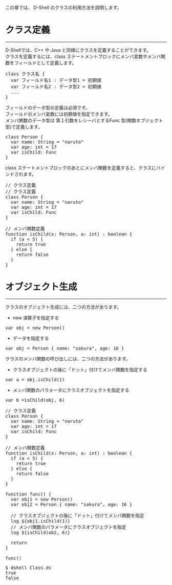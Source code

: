 この章では、 D-Shell のクラスの利用方法を説明します。

# クラス定義
***
D-Shellでは、C++ や Java と同様にクラスを定義することができます。  
クラスを定義するには、class ステートメントブロックにメンバ変数やメンバ関数をフィールドとして定義します。  

<pre>
class クラス名 {
  var フィールド名1 : データ型1 = 初期値
  var フィールド名2 : データ型2 = 初期値
  ...
}
</pre>

フィールドのデータ型の定義は必須です。  
フィールドのメンバ変数には初期値を指定できます。  
メンバ関数のデータ型は 第１引数をレシーバとするFunc 型(関数オブジェクト型)で定義します。  

<pre class="toolbar:1" title="定義例">
class Person {
  var name: String = "naruto"
  var age: int = 17
  var isChild: Func<boolean, Person, int>
}
</pre>

class ステートメントブロックのあとにメンバ関数を定義すると、クラスにバインドされます。

<pre>
// クラス定義
// クラス定義
class Person {
  var name: String = "naruto"
  var age: int = 17
  var isChild: Func<boolean, Person, int>
}

// メンバ関数定義
function isChild(x: Person, a: int) : boolean {
  if (a < 5) {
    return true
  } else {
    return false
  }
}
</pre>

# オブジェクト生成
***
クラスのオブジェクト生成には、二つの方法があります。  

* new 演算子を指定する  
<pre>
var obj = new Person()
</pre>

* データを指定する
<pre>
var obj = Person { name: "sakura", age: 16 }
</pre>

クラスのメンバ関数の呼び出しには、二つの方法があります。  

* クラスオブジェクトの後に「ドット」付けてメンバ関数を指定する  

<pre>
var a = obj.isChild(1)
</pre>

* メンバ関数のパラメータにクラスオブジェクトを指定する  
<pre>
var b =isChild(obj, 6)
</pre>


<pre class="nums:true toolbar:1 plain:true lang:scala highlight:0 decode:true " title="サンプル: Class.ds" >
// クラス定義
class Person {
  var name: String = "naruto"
  var age: int = 17
  var isChild: Func<boolean, Person, int>
}

// メンバ関数定義
function isChild(x: Person, a: int) : boolean {
  if (a < 5) {
    return true
  } else {
    return false
  }
}

function func() {
  var obj1 = new Person()
  var obj2 = Person { name: "sakura", age: 16 }

  // クラスオブジェクトの後に「ドット」付けてメンバ関数を指定
  log ${obj1.isChild(1)}
  // メンバ関数のパラメータにクラスオブジェクトを指定
  log ${isChild(ob2, 6)}

  return
}

func()
</pre>

<pre class="toolbar:1" title="実行例">
$ dshell Class.ds
true
false
</pre>
